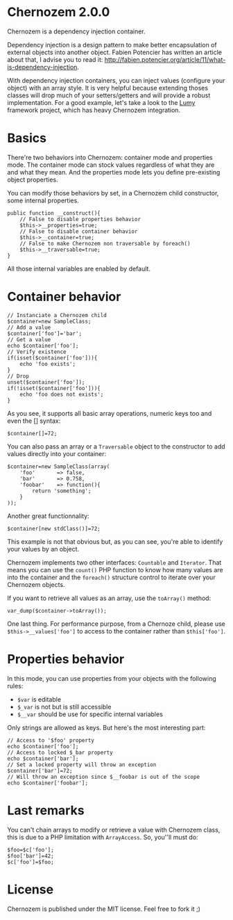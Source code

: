 Chernozem 2.0.0
===============

Chernozem is a dependency injection container.

Dependency injection is a design pattern to make better encapsulation of external objects into another object. Fabien Potencier has written an article about that, I advise you to read it: http://fabien.potencier.org/article/11/what-is-dependency-injection.

With dependency injection containers, you can inject values (configure your object) with an array style. It is very helpful because extending thoses classes will drop much of your setters/getters and will provide a robust implementation. For a good example, let's take a look to the [Lumy](https://github.com/pyrsmk/Lumy) framework project, which has heavy Chernozem integration.

Basics
======

There're two behaviors into Chernozem: container mode and properties mode. The container mode can stock values regardless of what they are and what they mean. And the properties mode lets you define pre-existing object properties.

You can modify those behaviors by set, in a Chernozem child constructor, some internal properties.

    public function __construct(){
        // False to disable properties behavior
        $this->__properties=true;
        // False to disable container behavior
        $this->__container=true;
        // False to make Chernozem non traversable by foreach()
        $this->__traversable=true;
    }

All those internal variables are enabled by default.

Container behavior
==================

    // Instanciate a Chernozem child
    $container=new SampleClass;
    // Add a value
    $container['foo']='bar';
    // Get a value
    echo $container['foo'];
    // Verify existence
    if(isset($container['foo'])){
        echo 'foo exists';
    }
    // Drop
    unset($container['foo']);
    if(!isset($container['foo'])){
        echo 'foo does not exists';
    }

As you see, it supports all basic array operations, numeric keys too and even the [] syntax:

    $container[]=72;

You can also pass an array or a `Traversable` object to the constructor to add values directly into your container:

    $container=new SampleClass(array(
        'foo'       => false,
        'bar'       => 0.758,
        'foobar'    => function(){
            return 'something';
        }
    ));

Another great functionnality:

    $container[new stdClass()]=72;

This example is not that obvious but, as you can see, you're able to identify your values by an object.

Chernozem implements two other interfaces: `Countable` and `Iterator`. That means you can use the `count()` PHP function to know how many values are into the container and the `foreach()` structure control to iterate over your Chernozem objects.

If you want to retrieve all values as an array, use the `toArray()` method:

    var_dump($container->toArray());

One last thing. For performance purpose, from a Chernoze child, please use `$this->__values['foo']` to access to the container rather than `$this['foo']`.

Properties behavior
===================

In this mode, you can use properties from your objects with the following rules:

- `$var` is editable
- `$_var` is not but is still accessible
- `$__var` should be use for specific internal variables

Only strings are allowed as keys. But here's the most interesting part:

    // Access to '$foo' property
    echo $container['foo'];
    // Access to locked $_bar property
    echo $container['bar'];
    // Set a locked property will throw an exception
    $container['bar']=72;
    // Will throw an exception since $__foobar is out of the scope
    echo $container['foobar'];

Last remarks
============

You can't chain arrays to modify or retrieve a value with Chernozem class, this is due to a PHP limitation with `ArrayAccess`. So, you''ll must do:

    $foo=$c['foo'];
    $foo['bar']=42;
    $c['foo']=$foo;

License
=======

Chernozem is published under the MIT license. Feel free to fork it ;)
